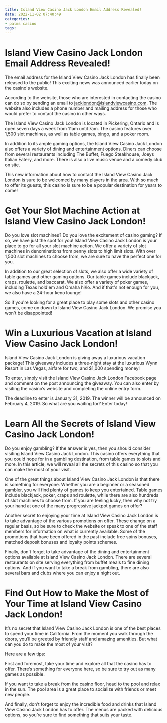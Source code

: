 ```yaml
---
title: Island View Casino Jack London Email Address Revealed!
date: 2022-11-02 07:40:49
categories:
- palms casino
tags:
---
```



#  Island View Casino Jack London Email Address Revealed!

The email address for the Island View Casino Jack London has finally been released to the public! This exciting news was announced earlier today on the casino's website.

According to the website, those who are interested in contacting the casino can do so by sending an email to jacklondon@islandviewcasino.com. The website also includes a phone number and mailing address for those who would prefer to contact the casino in other ways.

The Island View Casino Jack London is located in Pickering, Ontario and is open seven days a week from 11am until 7am. The casino features over 1,500 slot machines, as well as table games, bingo, and a poker room.

In addition to its ample gaming options, the Island View Casino Jack London also offers a variety of dining and entertainment options. Diners can choose from several restaurants including The Buffet, Fuego Steakhouse, Joeys Italian Eatery, and more. There is also a live music venue and a comedy club on site.

This new information about how to contact the Island View Casino Jack London is sure to be welcomed by many players in the area. With so much to offer its guests, this casino is sure to be a popular destination for years to come!

#  Get Your Slot Machine Action at Island View Casino Jack London!

Do you love slot machines? Do you love the excitement of casino gaming? If so, we have just the spot for you! Island View Casino Jack London is your place to go for all your slot machine action. We offer a variety of slot machines in denominations from penny slots to high limit slots. With over 1,500 slot machines to choose from, we are sure to have the perfect one for you.

In addition to our great selection of slots, we also offer a wide variety of table games and other gaming options. Our table games include blackjack, craps, roulette, and baccarat. We also offer a variety of poker games, including Texas hold'em and Omaha hi/lo. And if that's not enough for you, we also have a 24-hour keno lounge!

So if you're looking for a great place to play some slots and other casino games, come on down to Island View Casino Jack London. We promise you won't be disappointed!

#  Win a Luxurious Vacation at Island View Casino Jack London!

Island View Casino Jack London is giving away a luxurious vacation package! This giveaway includes a three-night stay at the luxurious Wynn Resort in Las Vegas, airfare for two, and $1,000 spending money!

To enter, simply visit the Island View Casino Jack London Facebook page and comment on the post announcing the giveaway. You can also enter by visiting the casino’s website and completing the online entry form.

The deadline to enter is January 31, 2019. The winner will be announced on February 4, 2019. So what are you waiting for? Enter today!

#  Learn All the Secrets of Island View Casino Jack London!

Do you enjoy gambling? If the answer is yes, then you should consider visiting Island View Casino Jack London. This casino offers everything that you could hope for in a gambling destination, from table games to slots and more. In this article, we will reveal all the secrets of this casino so that you can make the most of your visit.

One of the great things about Island View Casino Jack London is that there is something for everyone. Whether you are a beginner or a seasoned gambler, you will find plenty of games to keep you entertained. Table games include blackjack, poker, craps and roulette, while there are also hundreds of slot machines to choose from. If you are feeling lucky, then why not try your hand at one of the many progressive jackpot games on offer?

Another secret to enjoying your time at Island View Casino Jack London is to take advantage of the various promotions on offer. These change on a regular basis, so be sure to check the website or speak to one of the staff members for information on what is currently available. Some of the promotions that have been offered in the past include free spins bonuses, matched deposit bonuses and loyalty points schemes.

Finally, don't forget to take advantage of the dining and entertainment options available at Island View Casino Jack London. There are several restaurants on site serving everything from buffet meals to fine dining options. And if you want to take a break from gambling, there are also several bars and clubs where you can enjoy a night out.

#  Find Out How to Make the Most of Your Time at Island View Casino Jack London!

It’s no secret that Island View Casino Jack London is one of the best places to spend your time in California. From the moment you walk through the doors, you’ll be greeted by friendly staff and amazing amenities. But what can you do to make the most of your visit?

Here are a few tips:

First and foremost, take your time and explore all that the casino has to offer. There’s something for everyone here, so be sure to try out as many games as possible.

If you want to take a break from the casino floor, head to the pool and relax in the sun. The pool area is a great place to socialize with friends or meet new people.

And finally, don’t forget to enjoy the incredible food and drinks that Island View Casino Jack London has to offer. The menus are packed with delicious options, so you’re sure to find something that suits your taste.